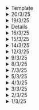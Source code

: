 <details>
  <summary>Template</summary>
  </details>

<details>
  <summary>20/3/25</summary>

  # Key Learnings
  - Working with pointers in C
  - Richest Man In Babylon Book: We can't afford to live without sufficient protection. Where determination is, the way can be found.
  - Car Hacking (Radio) Video: Its relation to manchester encoding and stuff
  - PCB Designing: mounting holes, board outline, overlap silkscreen, filled zone (GND) on bottom layer, thermal reliefs and routing
  - NPTEL Cloud Computing: Week 3,4,5 and 6 Assignments revision.
  </details>


<details>
  <summary>19/3/25</summary>

  # Key Learnings
  - Richest Man In Babylon Book: Little Caution is better than Greater Regret
  - NPTEL Cloud Computing: Week 1 and Week 2 Revision
  - Found a good tutorial on Crow Web framework
  - Does Light Experience time? How moving clocks tick slower? What is the speed of light with respect to light? The first and the last questions are meaningless. You will need a different theory other than the Special Relativity to make your argument.
  - Revision on Pointers in C and C++: 3D arrays
  </details>
<details>
  <sumamry>17/3/25</summary>

  # Key Learnings
  - Richest Man In Babylon Book: Importance of taking action the moment when opportunity arrives. Opportunity doesn't wait for a slow fellow. (1hr)
  - Revision of pointers and arrays (2D and 3D): 1.5hrs
  - Mahabharata Show: 1hr
  - Metal 3D printing course: 1 hr
  - Tried the Web Framework for C++: Crow, but this is frustrating as hell, will try later
  </details>
<details>
  <summary>16/3/25</summary>

  # Key Learnings
  - Richest Man In Babylon Book: The 7 rules to financial freedom
  - Physics: Law of Thermodynamics
  - 3D printing course overview
  - Lex Fridman podcast with Narendra Modi: Just a glimpse
  </details>
<details>
  <summary>15/3/25</summary>

  # Key Learnings
  - Richest Man In Babylon Book: Pay Yourself First
  - Physics: Gravitation
  - C and C++: Pointers
  </details>


<details>
  <summary>14/3/25</summary>

  # Key Learnings
  - VLSI Exam Done
  - Planning for the next seven days.
  </details>
<details>
  <summary>12/3/25</summary>

  # Key Learnings
  - RF Circuits Exam
  - Dopamine Detox Book
  - VLSI Revision: Unit 1,2 and 3
  </details>
<details>
  <summary>9/3/25</summary>

  # Key Learnings
  - DTSP Revision: All four units, FIR filter design
  - Dopamine Detox Book: Understanding Dopamine
  </details>

<details>
  <summary>8/3/25</summary>

  # Key Learnings
  - RF Circuits Revision of First Unit
  - DTSP Revision till Unit-3: Design of Digital Filters.
  </details>
<details>
  <summary>7/3/25</summary>

  # Key Learnings
  - Digital Modulation and Coding (DMC) SEE
  - RF Circuits Revision
  - Digital VLSI First 2 units revision
  </details>
<details>
  <summary>5/3/25</summary>

  # Key Learnings
  - Entrepreneurship and Intellectual Property Rights SEE
  - Revision of Digital Modulation and Coding
  - Veritasium's Video on Infinite Slits experiment: All possible paths taken by light
  </details>
<details>
  <summary>4/3/25</summary>

  # Key Learnings
  - Case Study on Amul's entry into the Protein Market
  - How did a 26 year old CEO of Eicher Motors save Royal Enfield from a disaster? Case Study.
  - Intellectual Property Revision
  - Digital VLSI Revision: Low Power Analysis
  </details>
<details>
  <summary>3/3/25</summary>

  # Key Learnings
  - Digital Modulation and Coding Revision
  - Entrepreneurship: Market Analysis, Trends, Feasibility, Business Plan etc.
  - OnShape: Wormholes (Surface Modeling)
  - VLSI Revision: BiCMOS ckts
  </details>
<details>
  <summary>2/3/25</summary>

  # Key Learnings
  - VLSI Revision: Dynamic CMOS and Domino CMOS, charge sharing problem
  - Mahabarath TV show
  - Taare Zameen Par Film
  </details>
<details>
  <summary>1/3/25</summary>

  # Key Learnings
  - VLSI Revision: CMOS Circuits: MUX, latches, flip-flops etc.
  - RF Circuits: Waveguides
  - Pointers Revision
  - DSA: Book Allocation, Painters Partition, Aggressive Cows, DNF Sorting algorithm
  - Surface Modeling of the Klein Bottle: [YT](https://www.youtube.com/watch?v=yMW9tkqDe6w)
  - Next up on OnShape: [Warmholes?](https://www.youtube.com/watch?v=zbXe2QOkYec)
  - PCB Designing: Continuation of the STM32 Board
  </details>
